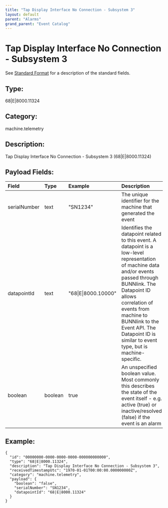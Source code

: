 ```yaml
---
title: "Tap Display Interface No Connection - Subsystem 3"
layout: default
parent: "Alarms"
grand_parent: "Event Catalog"
---
```


# Tap Display Interface No Connection - Subsystem 3

See [Standard Format](/event-subscriptions/event-format) for a description of the standard fields.

## Type:

68\|E\|8000.11324

## Category:

machine.telemetry

## Description: 

Tap Display Interface No Connection - Subsystem 3 (68\|E\|8000.11324)

## Payload Fields:

| Field | Type | Example | Description |
|:------|:-----|:--------|:------------|
| serialNumber | text | "SN1234" | The unique identifier for the machine that generated the event |
| datapointId | text | "68\|E\|8000.10000" | Identifies the datapoint related to this event. A datapoint is a low-level representation of machine data and/or events passed through BUNNlink. The Datapoint ID allows correlation of events from machine to BUNNlink to the Event API. The Datapoint ID is similar to event type, but is machine-specific. |
| boolean | boolean | true | An unspecified boolean value. Most commonly this describes the state of the event itself - e.g. active (true) or inactive/resolved (false) if the event is an alarm |

## Example:

```
{
  "id": "00000000-0000-0000-0000-000000000000",
  "type": "68|E|8000.11324",
  "description": "Tap Display Interface No Connection - Subsystem 3",
  "receivedTimestampUtc": "1970-01-01T00:00:00.000000000Z",
  "category": "machine.telemetry",
  "payload": {
    "boolean": "false",
    "serialNumber": "SN1234",
    "datapointId": "68|E|8000.11324"
  }
}
```
